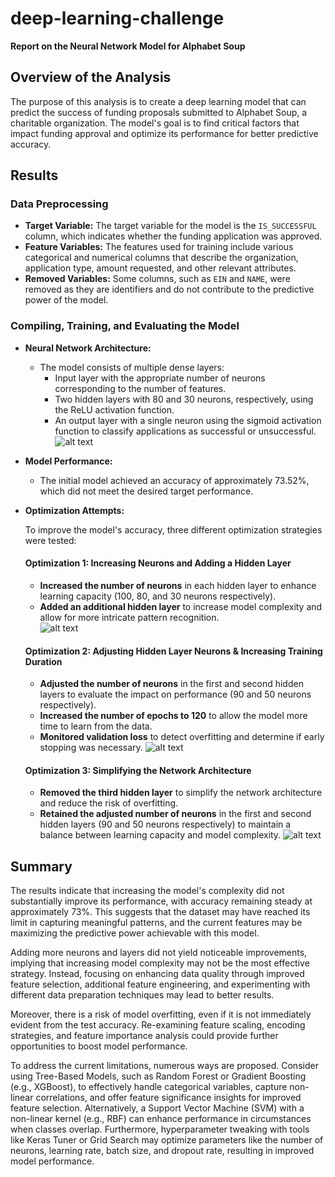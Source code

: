 # deep-learning-challenge

**Report on the Neural Network Model for Alphabet Soup**

## Overview of the Analysis
The purpose of this analysis is to create a deep learning model that can predict the success of funding proposals submitted to Alphabet Soup, a charitable organization. The model's goal is to find critical factors that impact funding approval and optimize its performance for better predictive accuracy.

## Results
### Data Preprocessing
- **Target Variable:** The target variable for the model is the `IS_SUCCESSFUL` column, which indicates whether the funding application was approved.
- **Feature Variables:** The features used for training include various categorical and numerical columns that describe the organization, application type, amount requested, and other relevant attributes.
- **Removed Variables:** Some columns, such as `EIN` and `NAME`, were removed as they are identifiers and do not contribute to the predictive power of the model.

### Compiling, Training, and Evaluating the Model
- **Neural Network Architecture:**
  - The model consists of multiple dense layers:
    - Input layer with the appropriate number of neurons corresponding to the number of features.
    - Two hidden layers with 80 and 30 neurons, respectively, using the ReLU activation function.
    - An output layer with a single neuron using the sigmoid activation function to classify applications as successful or unsuccessful.
    ![alt text](image.png)
- **Model Performance:**
  - The initial model achieved an accuracy of approximately 73.52%, which did not meet the desired target performance.

- **Optimization Attempts:**

    To improve the model's accuracy, three different optimization strategies were tested:  

    #### **Optimization 1: Increasing Neurons and Adding a Hidden Layer**  
    - **Increased the number of neurons** in each hidden layer to enhance learning capacity (100, 80, and 30 neurons respectively).  
    - **Added an additional hidden layer** to increase model complexity and allow for more intricate pattern recognition.  
    ![alt text](image-1.png)

    #### **Optimization 2: Adjusting Hidden Layer Neurons & Increasing Training Duration**  
    - **Adjusted the number of neurons** in the first and second hidden layers to evaluate the impact on performance (90 and 50 neurons respectively).
    - **Increased the number of epochs to 120** to allow the model more time to learn from the data.  
    - **Monitored validation loss** to detect overfitting and determine if early stopping was necessary. 
    ![alt text](image-2.png) 

    #### **Optimization 3: Simplifying the Network Architecture**  
    - **Removed the third hidden layer** to simplify the network architecture and reduce the risk of overfitting.
    - **Retained the adjusted number of neurons** in the first and second hidden layers (90 and 50 neurons respectively) to maintain a balance between learning capacity and model complexity.
    ![alt text](image-3.png)

## Summary
The results indicate that increasing the model's complexity did not substantially improve its performance, with accuracy remaining steady at approximately 73%. This suggests that the dataset may have reached its limit in capturing meaningful patterns, and the current features may be maximizing the predictive power achievable with this model.

Adding more neurons and layers did not yield noticeable improvements, implying that increasing model complexity may not be the most effective strategy. Instead, focusing on enhancing data quality through improved feature selection, additional feature engineering, and experimenting with different data preparation techniques may lead to better results.

Moreover, there is a risk of model overfitting, even if it is not immediately evident from the test accuracy. Re-examining feature scaling, encoding strategies, and feature importance analysis could provide further opportunities to boost model performance.

To address the current limitations, numerous ways are proposed. Consider using Tree-Based Models, such as Random Forest or Gradient Boosting (e.g., XGBoost), to effectively handle categorical variables, capture non-linear correlations, and offer feature significance insights for improved feature selection. Alternatively, a Support Vector Machine (SVM) with a non-linear kernel (e.g., RBF) can enhance performance in circumstances when classes overlap. Furthermore, hyperparameter tweaking with tools like Keras Tuner or Grid Search may optimize parameters like the number of neurons, learning rate, batch size, and dropout rate, resulting in improved model performance.